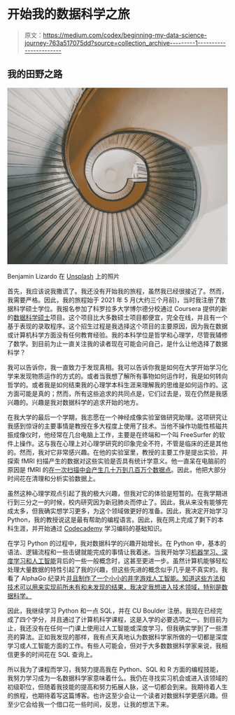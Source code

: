 # 开始我的数据科学之旅

> 原文：<https://medium.com/codex/beginning-my-data-science-journey-763a517075dd?source=collection_archive---------1----------------------->

## 我的田野之路

![](img/4f060f503f15ab1297305401bcd9d5a0.png)

Benjamin Lizardo 在 [Unsplash](https://unsplash.com?utm_source=medium&utm_medium=referral) 上的照片

首先，我应该说我撒谎了。我还没有开始我的旅程，虽然我已经很接近了。然而，我需要严格。因此，我的旅程始于 2021 年 5 月(大约三个月前)，当时我注册了数据科学硕士学位。我报名参加了科罗拉多大学博尔德分校通过 Coursera 提供的新的[数据科学硕士](https://www.colorado.edu/program/data-science/coursera-overview)项目。这个项目比大多数硕士项目都便宜，完全在线，并且有一个基于表现的录取程序。这个招生过程是我选择这个项目的主要原因，因为我在数据或计算机科学方面没有任何教育经验。我的本科学位是哲学和心理学，尽管我辅修了数学。到目前为止一直关注我的读者现在可能会问自己，是什么让他选择了数据科学？

我可以告诉你，我一直致力于发现真相。我可以告诉你我是如何在大学开始学习化学来发现物质运作的方式的。或者当我想了解所有事物如何运作时，我是如何转向哲学的。或者我是如何结束我的心理学本科生涯来理解我的思维是如何运作的。这方面可能是真的；然而，所有这些追求的共同点是，它们过去是，现在仍然是我感兴趣的。兴趣是我对数据科学的追求开始的地方。

在我大学的最后一个学期，我志愿在一个神经成像实验室做研究助理。这项研究让我感到惊讶的主要事情是教授在多大程度上使用了技术。当他不操作功能性核磁共振成像仪时，他经常在几台电脑上工作，主要是在终端和一个叫 FreeSurfer 的软件上操作。这与我在心理上对心理学研究的印象完全不符，不管是临床的还是其他的。然而，我对它非常感兴趣。在他的实验室里，教授的主要工作是提出实验，并探索 fMRI 扫描产生的数据对这些实验是否具有统计学意义。他一直呆在电脑前的原因是 fMRI 的[在一次扫描中会产生几十万到几百万个数据点](https://www.frontiersin.org/articles/10.3389/fnins.2016.00515/full#h8)。因此，他把大部分时间花在清理和分析实验数据上。

虽然这种心理学观点引起了我的极大兴趣，但我对它的体验是短暂的。在我学期进行到三分之一的时候，校内研究因为新冠肺炎而停止了。因此，我从来没有能够完成太多，但我确实想学习更多，为这个领域做更好的准备。因此，我决定开始学习 Python，我的教授说这是最有帮助的编程语言。因此，我在网上完成了剩下的本科生涯，并开始通过 [Codecademy](https://codecademy.com) 学习编码的基础知识。

在学习 Python 的过程中，我对数据科学的兴趣开始增长。在 Python 中，基本的语法、逻辑流程和一些击键就能完成的事情让我着迷。当我开始学习[机器学习、深度学习和人工智能](https://towardsdatascience.com/clearing-the-confusion-ai-vs-machine-learning-vs-deep-learning-differences-fce69b21d5eb)背后的一些一般概念时，这甚至更进一步。虽然计算机能够轻松处理大量数据的特性引起了我的兴趣，但这些先进的概念似乎几乎是不真实的。我看了 AlphaGo 纪录片[并且制作了一个小小的井字游戏人工智能。知道这些方法和技术可以用来实现前所未有和未发现的结果，我决定我想进入技术领域，特别是数据科学。](https://www.youtube.com/watch?v=WXuK6gekU1Y)

因此，我继续学习 Python 和一点 SQL，并在 CU Boulder 注册。我现在已经完成了四个学分，并且通过了计算机科学课程，这是入学的必要选项之一。到目前为止，我还没有在任何一门课上使用过人工智能或深度学习，但我确实学到了一些漂亮的算法。正如我发现的那样，我有点天真地认为数据科学家所做的一切都是深度学习或人工智能方面的工作。有些人可能会，但对于大多数数据科学家来说，我相信更多的时间花在 SQL 查询上。

所以我为了课程而学习，我努力提高我在 Python、SQL 和 R 方面的编程技能，我努力学习成为一名数据科学家意味着什么。我仍在寻找实习机会或进入该领域的初级职位，但随着我技能的提高和努力拓展人脉，这一切都会到来。我期待着人生的旅程，也期待着写这篇博客。也许这至少会让一个读者对数据科学更感兴趣。但至少它会给我一个借口花一些时间，反思，让我的想法下来。
